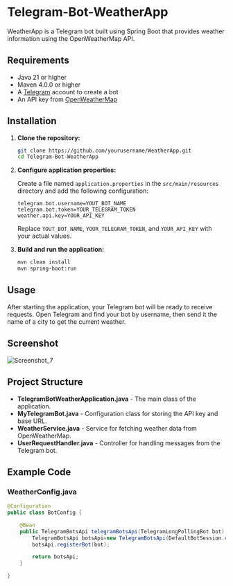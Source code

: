 # Telegram-Bot-WeatherApp


WeatherApp is a Telegram bot built using Spring Boot that provides weather information using the OpenWeatherMap API.

## Requirements

- Java 21 or higher
- Maven 4.0.0 or higher
- A [Telegram](https://telegram.org) account to create a bot
- An API key from [OpenWeatherMap](https://openweathermap.org/api)

## Installation

1. **Clone the repository:**

    ```bash
    git clone https://github.com/yourusername/WeatherApp.git
    cd Telegram-Bot-WeatherApp
    ```

2. **Configure application properties:**

    Create a file named `application.properties` in the `src/main/resources` directory and add the following configuration:

    ```properties
    telegram.bot.username=YOUT_BOT_NAME
    telegram.bot.token=YOUR_TELEGRAM_TOKEN
    weather.api.key=YOUR_API_KEY
    ```

    Replace `YOUT_BOT_NAME`, `YOUR_TELEGRAM_TOKEN`, and `YOUR_API_KEY` with your actual values.

3. **Build and run the application:**

    ```bash
    mvn clean install
    mvn spring-boot:run
    ```

## Usage

After starting the application, your Telegram bot will be ready to receive requests. Open Telegram and find your bot by username, then send it the name of a city to get the current weather.
## Screenshot
![Screenshot_7](https://github.com/DimaKononchuk/Telegram-Bot-WeatherApp/assets/64828665/5226fa70-fa87-47cb-84de-abadf88e0e91)


## Project Structure

- **TelegramBotWeatherApplication.java** - The main class of the application.
- **MyTelegramBot.java** - Configuration class for storing the API key and base URL.
- **WeatherService.java** - Service for fetching weather data from OpenWeatherMap.
- **UserRequestHandler.java** - Controller for handling messages from the Telegram bot.

## Example Code

### WeatherConfig.java

```java
@Configuration
public class BotConfig {

    @Bean
    public TelegramBotsApi telegramBotsApi(TelegramLongPollingBot bot) throws TelegramApiException {
        TelegramBotsApi botsApi=new TelegramBotsApi(DefaultBotSession.class);
        botsApi.registerBot(bot);

        return botsApi;
    }

}
